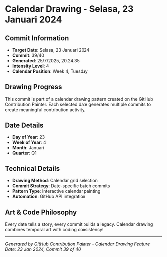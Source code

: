 # Calendar Drawing - Selasa, 23 Januari 2024

## Commit Information
- **Target Date**: Selasa, 23 Januari 2024
- **Commit**: 39/40
- **Generated**: 25/7/2025, 20.24.35
- **Intensity Level**: 4
- **Calendar Position**: Week 4, Tuesday

## Drawing Progress
This commit is part of a calendar drawing pattern created on the GitHub Contribution Painter.
Each selected date generates multiple commits to create meaningful contribution activity.

## Date Details
- **Day of Year**: 23
- **Week of Year**: 4
- **Month**: Januari
- **Quarter**: Q1

## Technical Details
- **Drawing Method**: Calendar grid selection
- **Commit Strategy**: Date-specific batch commits
- **Pattern Type**: Interactive calendar painting
- **Automation**: GitHub API integration

## Art & Code Philosophy
Every date tells a story, every commit builds a legacy. 
Calendar drawing combines temporal art with coding consistency!

---
*Generated by GitHub Contribution Painter - Calendar Drawing Feature*
*Date: 23 Jan 2024, Commit 39 of 40*